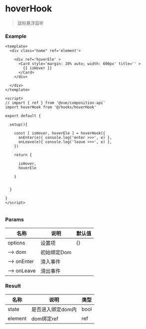 # hoverHook

> 鼠标悬浮监听



### Example

```vue
<template>
  <div class="home" ref='element'>

    <div ref='hoverEle' >
      <Card style='margin: 20% auto; width: 600px' title='' >
        {{ isHover }}
      </Card>
    </div>
    
  </div>
</template>

<script>
// import { ref } from '@vue/composition-api'
import hoverHook from '@/hooks/hoverHook'

export default { 

  setup(){
 
    const [ isHover, hoverEle ] = hoverHook({
      onEnter(e){ console.log('enter >>>', e) },
      onLeave(e){ console.log('leave >>>', e) },
    })
   
    return {
      
      isHover,
      hoverEle
      
    }
    

  }

}
</script>


```





### Params

| 名称        | 说明        | 默认值 |
| ----------- | ----------- | ------ |
| options     | 设置项      | {}     |
| --> dom     | 初始绑定Dom |        |
| --> onEnter | 滑入事件    |        |
| --> onLeave | 滑出事件    |        |



### Result

| 名称    | 说明              | 类型 |
| ------- | ----------------- | ---- |
| state   | 是否进入绑定dom内 | bool |
| element | dom绑定ref        | ref  |

